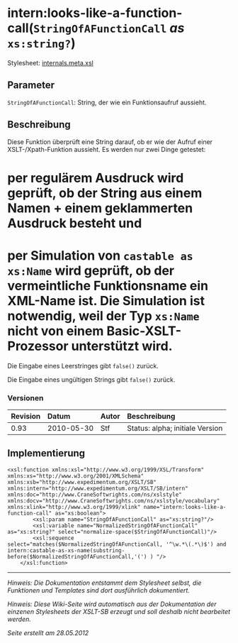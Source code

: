 # intern:looks-like-a-function-call(`StringOfAFunctionCall` _as_ `xs:string?`) #

Stylesheet: [internals.meta.xsl](http://code.google.com/p/xslt-sb/source/browse/trunk/xslt-sb/internals.meta.xsl)

## Parameter ##
`StringOfAFunctionCall`: String, der wie ein Funktionsaufruf aussieht.



## Beschreibung ##
Diese Funktion überprüft eine String darauf, ob er wie der Aufruf einer XSLT-/Xpath-Funktion aussieht. Es werden nur zwei Dinge getestet:
# per regulärem Ausdruck wird geprüft, ob der String aus einem Namen + einem geklammerten Ausdruck besteht und
# per Simulation von `castable as xs:Name` wird geprüft, ob der vermeintliche Funktionsname ein XML-Name ist. Die Simulation ist notwendig, weil der Typ `xs:Name` nicht von einem Basic-XSLT-Prozessor unterstützt wird.



Die Eingabe eines Leerstringes gibt `false()` zurück.

Die Eingabe eines ungültigen Strings gibt `false()` zurück.

### Versionen ###
| Revision | Datum | Autor | Beschreibung |
|:---------|:------|:------|:-------------|
| 0.93 | 2010-05-30 | Stf |   Status: alpha;   initiale Version   |


## Implementierung ##
```
<xsl:function xmlns:xsl="http://www.w3.org/1999/XSL/Transform" xmlns:xs="http://www.w3.org/2001/XMLSchema" xmlns:xsb="http://www.expedimentum.org/XSLT/SB" xmlns:intern="http://www.expedimentum.org/XSLT/SB/intern" xmlns:doc="http://www.CraneSoftwrights.com/ns/xslstyle" xmlns:docv="http://www.CraneSoftwrights.com/ns/xslstyle/vocabulary" xmlns:xlink="http://www.w3.org/1999/xlink" name="intern:looks-like-a-function-call" as="xs:boolean">
		<xsl:param name="StringOfAFunctionCall" as="xs:string?"/>
		<xsl:variable name="NormalizedStringOfAFunctionCall" as="xs:string?" select="normalize-space($StringOfAFunctionCall)"/>
		<xsl:sequence select="matches($NormalizedStringOfAFunctionCall, '^\w.*\(.*\)$') and     intern:castable-as-xs-name(substring-before($NormalizedStringOfAFunctionCall,'(') ) "/>
	</xsl:function>
```


---


_Hinweis: Die Dokumentation entstammt dem Stylesheet selbst, die Funktionen und Templates sind dort ausführlich dokumentiert._

_Hinweis: Diese Wiki-Seite wird automatisch aus der Dokumentation der einzenen Stylesheets der XSLT-SB erzeugt und soll deshalb nicht bearbeitet werden._

_Seite erstellt am 28.05.2012_
